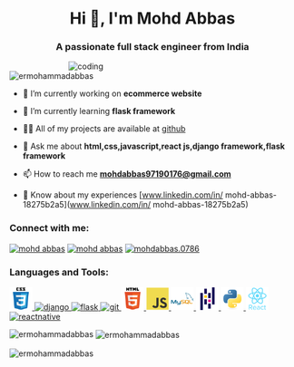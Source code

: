 <h1 align="center">Hi 👋, I'm Mohd Abbas</h1>
<h3 align="center">A passionate full stack engineer from India</h3>
<img  align="right" src="https://user-images.githubusercontent.com/74038190/212749171-b84692a8-2b04-4e3b-93ca-ac14705da224.gif" alt="coding" width="400">

<p align="left"> <img src="https://komarev.com/ghpvc/?username=ermohammadabbas&label=Profile%20views&color=0e75b6&style=flat" alt="ermohammadabbas" /> </p>

- 🔭 I’m currently working on **ecommerce website**

- 🌱 I’m currently learning **flask framework**

- 👨‍💻 All of my projects are available at [github](github)

- 💬 Ask me about **html,css,javascript,react js,django framework,flask framework**

- 📫 How to reach me **mohdabbas97190176@gmail.com**

- 📄 Know about my experiences [www.linkedin.com/in/ mohd-abbas-18275b2a5](www.linkedin.com/in/ mohd-abbas-18275b2a5)

<h3 align="left">Connect with me:</h3>
<p align="left">
<a href="https://linkedin.com/in/mohd abbas" target="blank"><img align="center" src="https://raw.githubusercontent.com/rahuldkjain/github-profile-readme-generator/master/src/images/icons/Social/linked-in-alt.svg" alt="mohd abbas" height="30" width="40" /></a>
<a href="https://fb.com/mohd abbas" target="blank"><img align="center" src="https://raw.githubusercontent.com/rahuldkjain/github-profile-readme-generator/master/src/images/icons/Social/facebook.svg" alt="mohd abbas" height="30" width="40" /></a>
<a href="https://instagram.com/mohdabbas.0786" target="blank"><img align="center" src="https://raw.githubusercontent.com/rahuldkjain/github-profile-readme-generator/master/src/images/icons/Social/instagram.svg" alt="mohdabbas.0786" height="30" width="40" /></a>
</p>

<h3 align="left">Languages and Tools:</h3>
<p align="left"> <a href="https://www.w3schools.com/css/" target="_blank" rel="noreferrer"> <img src="https://raw.githubusercontent.com/devicons/devicon/master/icons/css3/css3-original-wordmark.svg" alt="css3" width="40" height="40"/> </a> <a href="https://www.djangoproject.com/" target="_blank" rel="noreferrer"> <img src="https://cdn.worldvectorlogo.com/logos/django.svg" alt="django" width="40" height="40"/> </a> <a href="https://flask.palletsprojects.com/" target="_blank" rel="noreferrer"> <img src="https://www.vectorlogo.zone/logos/pocoo_flask/pocoo_flask-icon.svg" alt="flask" width="40" height="40"/> </a> <a href="https://git-scm.com/" target="_blank" rel="noreferrer"> <img src="https://www.vectorlogo.zone/logos/git-scm/git-scm-icon.svg" alt="git" width="40" height="40"/> </a> <a href="https://www.w3.org/html/" target="_blank" rel="noreferrer"> <img src="https://raw.githubusercontent.com/devicons/devicon/master/icons/html5/html5-original-wordmark.svg" alt="html5" width="40" height="40"/> </a> <a href="https://developer.mozilla.org/en-US/docs/Web/JavaScript" target="_blank" rel="noreferrer"> <img src="https://raw.githubusercontent.com/devicons/devicon/master/icons/javascript/javascript-original.svg" alt="javascript" width="40" height="40"/> </a> <a href="https://www.mysql.com/" target="_blank" rel="noreferrer"> <img src="https://raw.githubusercontent.com/devicons/devicon/master/icons/mysql/mysql-original-wordmark.svg" alt="mysql" width="40" height="40"/> </a> <a href="https://pandas.pydata.org/" target="_blank" rel="noreferrer"> <img src="https://raw.githubusercontent.com/devicons/devicon/2ae2a900d2f041da66e950e4d48052658d850630/icons/pandas/pandas-original.svg" alt="pandas" width="40" height="40"/> </a> <a href="https://www.python.org" target="_blank" rel="noreferrer"> <img src="https://raw.githubusercontent.com/devicons/devicon/master/icons/python/python-original.svg" alt="python" width="40" height="40"/> </a> <a href="https://reactjs.org/" target="_blank" rel="noreferrer"> <img src="https://raw.githubusercontent.com/devicons/devicon/master/icons/react/react-original-wordmark.svg" alt="react" width="40" height="40"/> </a> <a href="https://reactnative.dev/" target="_blank" rel="noreferrer"> <img src="https://reactnative.dev/img/header_logo.svg" alt="reactnative" width="40" height="40"/> </a> </p>

<p><img align="left" src="https://github-readme-stats.vercel.app/api/top-langs?username=ermohammadabbas&show_icons=true&locale=en&layout=compact" alt="ermohammadabbas" /></p>

<p>&nbsp;<img align="center" src="https://github-readme-stats.vercel.app/api?username=ermohammadabbas&show_icons=true&locale=en" alt="ermohammadabbas" /></p>

<p><img align="center" src="https://github-readme-streak-stats.herokuapp.com/?user=ermohammadabbas&" alt="ermohammadabbas" /></p>
